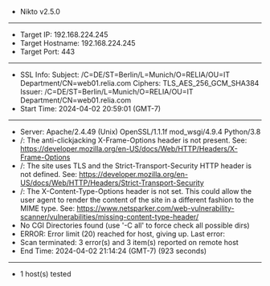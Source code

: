 - Nikto v2.5.0
---------------------------------------------------------------------------
+ Target IP:          192.168.224.245
+ Target Hostname:    192.168.224.245
+ Target Port:        443
---------------------------------------------------------------------------
+ SSL Info:        Subject:  /C=DE/ST=Berlin/L=Munich/O=RELIA/OU=IT Department/CN=web01.relia.com
                   Ciphers:  TLS_AES_256_GCM_SHA384
                   Issuer:   /C=DE/ST=Berlin/L=Munich/O=RELIA/OU=IT Department/CN=web01.relia.com
+ Start Time:         2024-04-02 20:59:01 (GMT-7)
---------------------------------------------------------------------------
+ Server: Apache/2.4.49 (Unix) OpenSSL/1.1.1f mod_wsgi/4.9.4 Python/3.8
+ /: The anti-clickjacking X-Frame-Options header is not present. See: https://developer.mozilla.org/en-US/docs/Web/HTTP/Headers/X-Frame-Options
+ /: The site uses TLS and the Strict-Transport-Security HTTP header is not defined. See: https://developer.mozilla.org/en-US/docs/Web/HTTP/Headers/Strict-Transport-Security
+ /: The X-Content-Type-Options header is not set. This could allow the user agent to render the content of the site in a different fashion to the MIME type. See: https://www.netsparker.com/web-vulnerability-scanner/vulnerabilities/missing-content-type-header/
+ No CGI Directories found (use '-C all' to force check all possible dirs)
+ ERROR: Error limit (20) reached for host, giving up. Last error: 
+ Scan terminated: 3 error(s) and 3 item(s) reported on remote host
+ End Time:           2024-04-02 21:14:24 (GMT-7) (923 seconds)
---------------------------------------------------------------------------
+ 1 host(s) tested

